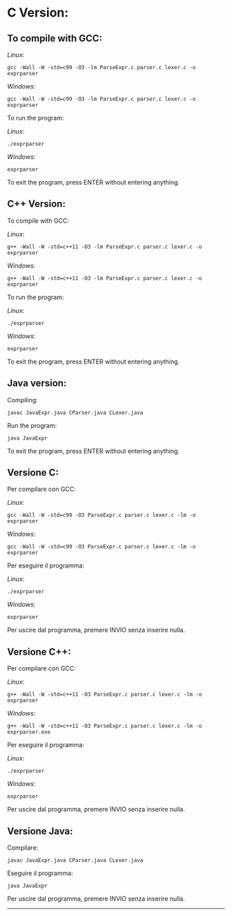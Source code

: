 C Version:
==========

To compile with GCC:
--------------------

*Linux*:

    gcc -Wall -W -std=c99 -O3 -lm ParseExpr.c parser.c lexer.c -o exprparser

*Windows*:

    gcc -Wall -W -std=c99 -O3 -lm ParseExpr.c parser.c lexer.c -o exprparser

To run the program:

*Linux*:

    ./exprparser

*Windows*:

    exprparser

To exit the program, press ENTER without entering anything.


C++ Version:
------------

To compile with GCC:

*Linux*:

    g++ -Wall -W -std=c++11 -O3 -lm ParseExpr.c parser.c lexer.c -o exprparser

*Windows*:

    g++ -Wall -W -std=c++11 -O3 -lm ParseExpr.c parser.c lexer.c -o exprparser

To run the program:

*Linux*:

    ./exprparser

*Windows*:

    exprparser

To exit the program, press ENTER without entering anything.


Java version:
-------------

Compiling:

    javac JavaExpr.java CParser.java CLexer.java

Run the program:

    java JavaExpr

To exit the program, press ENTER without entering anything.




Versione C:
-----------

Per compilare con GCC:

*Linux*:

    gcc -Wall -W -std=c99 -O3 ParseExpr.c parser.c lexer.c -lm -o exprparser

*Windows*:

    gcc -Wall -W -std=c99 -O3 ParseExpr.c parser.c lexer.c -lm -o exprparser

Per eseguire il programma:

*Linux*:

    ./exprparser

*Windows*:

    exprparser

Per uscire dal programma, premere INVIO senza inserire nulla.


Versione C++:
-------------

Per compilare con GCC:

*Linux*:

    g++ -Wall -W -std=c++11 -O3 ParseExpr.c parser.c lexer.c -lm -o exprparser

*Windows*:

    g++ -Wall -W -std=c++11 -O3 ParseExpr.c parser.c lexer.c -lm -o exprparser.exe

Per eseguire il programma:

*Linux*:

    ./exprparser

*Windows*:

    exprparser

Per uscire dal programma, premere INVIO senza inserire nulla.


Versione Java:
--------------

Compilare:

    javac JavaExpr.java CParser.java CLexer.java

Eseguire il programma:

    java JavaExpr

Per uscire dal programma, premere INVIO senza inserire nulla.

--------------------------------------------------------------------------------

